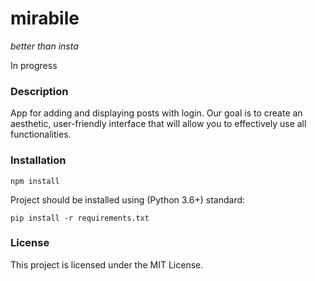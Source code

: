 # mirabile
*better than insta*


In progress

### Description

App for adding and displaying posts with login. Our goal is to create an aesthetic, user-friendly interface that will allow you to effectively use all functionalities.

### Installation

    npm install

Project should be installed using (Python 3.6+) standard:

    pip install -r requirements.txt

### License

This project is licensed under the MIT License.

